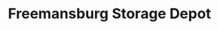 ---
title: "Freemansburg Storage Depot"
url: /freemansburg/freemansburg-storage-depot/
shop: storage rental
---